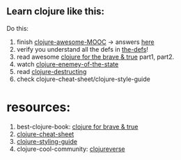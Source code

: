 ## Learn clojure like this:

Do this:
1. finish [clojure-awesome-MOOC](http://iloveponies.github.io/120-hour-epic-sax-marathon/index.html) -> answers [here](https://github.com/akotek/learning/tree/master/clj/ans)
2. verify you understand all the defs in [the-defs](https://github.com/akotek/learning/blob/master/clj/defs.md)!
3. read awesome [clojure for the brave & true](https://www.braveclojure.com/clojure-for-the-brave-and-true/) part1, part2.
4. watch [clojure-enemey-of-the-state](https://youtu.be/qe60zwUAOqE)
5. read [clojure-destructing](https://gist.github.com/john2x/e1dca953548bfdfb9844)
6. check clojure-cheat-sheet/clojure-style-guide


# resources:
1. best-clojure-book: [clojure for brave & true](https://www.braveclojure.com/clojure-for-the-brave-and-true/)
2. [clojure-cheat-sheet](https://clojure.org/api/cheatsheet)
3. [clojure-styling-guide](https://guide.clojure.style/)
4. clojure-cool-community: [clojureverse](https://clojureverse.org/)
